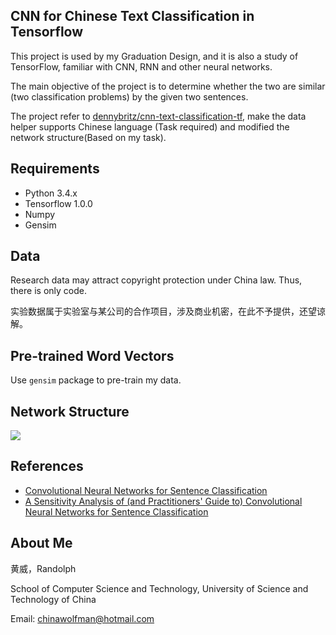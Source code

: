 ## CNN for Chinese Text Classification in Tensorflow

This project is used by my Graduation Design, and it is also a study of TensorFlow, familiar with CNN, RNN and other neural networks.

The main objective of the project is to determine whether the two are similar (two classification problems) by the given two sentences. 

The project refer to [dennybritz/cnn-text-classification-tf](https://github.com/dennybritz/cnn-text-classification-tf), make the data helper supports Chinese language (Task required) and modified the network structure(Based on my task).

## Requirements

- Python 3.4.x
- Tensorflow 1.0.0
- Numpy
- Gensim

## Data

Research data may attract copyright protection under China law. Thus, there is only code.

实验数据属于实验室与某公司的合作项目，涉及商业机密，在此不予提供，还望谅解。

## Pre-trained Word Vectors

Use `gensim` package to pre-train my data.



## Network Structure

![](https://farm1.staticflickr.com/650/33049175050_080d4de7ff_o.jpg)

## References

- [Convolutional Neural Networks for Sentence Classification](http://arxiv.org/abs/1408.5882)
- [A Sensitivity Analysis of (and Practitioners' Guide to) Convolutional Neural Networks for Sentence Classification](http://arxiv.org/abs/1510.03820)

## About Me

黄威，Randolph

School of Computer Science and Technology, University of Science and Technology of China

Email: chinawolfman@hotmail.com